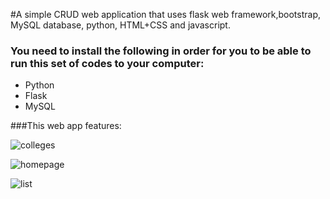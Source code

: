 #A simple CRUD web application that uses flask web framework,bootstrap, MySQL database, python, HTML+CSS and javascript.

### You need to install the following in order for you to be able to run this set of codes to your computer:
* Python
* Flask
* MySQL 

###This web app features:

![colleges](https://user-images.githubusercontent.com/50761004/98536346-9ee8f880-22c2-11eb-9813-786f732e8df9.png)

![homepage](https://user-images.githubusercontent.com/50761004/98536432-c93ab600-22c2-11eb-8d44-1f7257d4be6f.png)

![list](https://user-images.githubusercontent.com/50761004/98536440-ccce3d00-22c2-11eb-948c-45dea8e1f4cd.png)